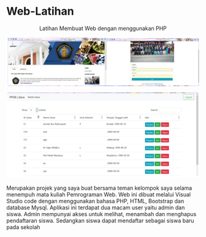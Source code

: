 # Web-Latihan

<p align="center"> Latihan Membuat Web dengan menggunakan PHP </p>

<p align="center"><img src="https://github.com/Dnarwik/Web-Latihan/blob/master/gambar-latihan1.png?raw=true"></p>
<p align="center"><img src="https://github.com/Dnarwik/Web-Latihan/blob/master/gambar-latihan2.png?raw=true"></p>

Merupakan projek yang saya buat bersama teman kelompok saya selama menempuh mata kuliah Pemrograman Web. Web ini dibuat melalui Visual Studio code dengan menggunakan bahasa PHP, HTML, Bootstrap dan database Mysql. Aplikasi ini terdapat dua macam user yaitu admin dan siswa.
Admin mempunyai akses untuk melihat, menambah dan menghapus pendaftaran siswa. Sedangkan siswa dapat mendaftar sebagai siswa baru pada sekolah
